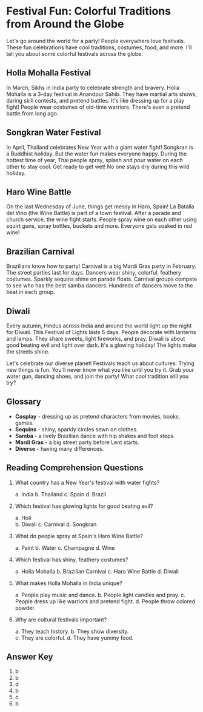 # Festival Fun: Colorful Traditions from Around the Globe

Let's go around the world for a party! People everywhere love festivals. These fun celebrations have cool traditions, costumes, food, and more. I'll tell you about some colorful festivals across the globe.

## Holla Mohalla Festival

In March, Sikhs in India party to celebrate strength and bravery. Holla Mohalla is a 3-day festival in Anandpur Sahib. They have martial arts shows, daring skill contests, and pretend battles. It's like dressing up for a play fight! People wear costumes of old-time warriors. There's even a pretend battle from long ago.

## Songkran Water Festival

In April, Thailand celebrates New Year with a giant water fight! Songkran is a Buddhist holiday. But the water fun makes everyone happy. During the hottest time of year, Thai people spray, splash and pour water on each other to stay cool. Get ready to get wet! No one stays dry during this wild holiday.

## Haro Wine Battle

On the last Wednesday of June, things get messy in Haro, Spain! La Batalla del Vino (the Wine Battle) is part of a town festival. After a parade and church service, the wine fight starts. People spray wine on each other using squirt guns, spray bottles, buckets and more. Everyone gets soaked in red wine!

## Brazilian Carnival

Brazilians know how to party! Carnival is a big Mardi Gras party in February. The street parties last for days. Dancers wear shiny, colorful, feathery costumes. Sparkly sequins shine on parade floats. Carnival groups compete to see who has the best samba dancers. Hundreds of dancers move to the beat in each group.

## Diwali

Every autumn, Hindus across India and around the world light up the night for Diwali. This Festival of Lights lasts 5 days. People decorate with lanterns and lamps. They share sweets, light fireworks, and pray. Diwali is about good beating evil and light over dark. It's a glowing holiday! The lights make the streets shine.

Let's celebrate our diverse planet! Festivals teach us about cultures. Trying new things is fun. You'll never know what you like until you try it. Grab your water gun, dancing shoes, and join the party! What cool tradition will you try?

## Glossary

- **Cosplay** - dressing up as pretend characters from movies, books, games.
- **Sequins** - shiny, sparkly circles sewn on clothes.
- **Samba** - a lively Brazilian dance with hip shakes and foot steps.  
- **Mardi Gras** - a big street party before Lent starts.
- **Diverse** - having many differences.

## Reading Comprehension Questions

1. What country has a New Year's festival with water fights?  

   a. India
   b. Thailand
   c. Spain
   d. Brazil

2. Which festival has glowing lights for good beating evil?

   a. Holi  
   b. Diwali
   c. Carnival
   d. Songkran

3. What do people spray at Spain's Haro Wine Battle?

   a. Paint
   b. Water
   c. Champagne
   d. Wine

4. Which festival has shiny, feathery costumes?

   a. Holla Mohalla
   b. Brazilian Carnival
   c. Haro Wine Battle
   d. Diwali

5. What makes Holla Mohalla in India unique?

   a. People play music and dance.
   b. People light candles and pray.
   c. People dress up like warriors and pretend fight.
   d. People throw colored powder.

6. Why are cultural festivals important?

   a. They teach history.
   b. They show diversity.  
   c. They are colorful.
   d. They have yummy food.

## Answer Key

1. b
2. b
3. d
4. b
5. c
6. b
